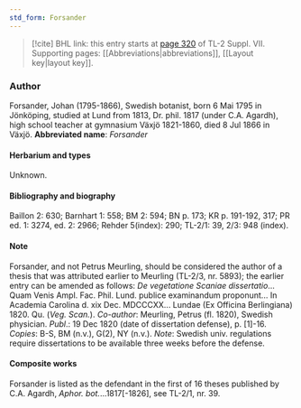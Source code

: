 ```yaml
---
std_form: Forsander
---
```


> [!cite] BHL link: this entry starts at [page 320](https://www.biodiversitylibrary.org/page/33259824) of TL-2 Suppl. VII.
> Supporting pages: [[Abbreviations|abbreviations]], [[Layout key|layout key]].

### Author

Forsander, Johan (1795-1866), Swedish botanist, born 6 Mai 1795 in Jönköping, studied at Lund from 1813, Dr. phil. 1817 (under C.A. Agardh), high school teacher at gymnasium Växjö 1821-1860, died 8 Jul 1866 in Växjö. 
**Abbreviated name**: *Forsander*

#### Herbarium and types

Unknown.

#### Bibliography and biography

Baillon 2: 630; Barnhart 1: 558; BM 2: 594; BN p. 173; KR p. 191-192, 317; PR ed. 1: 3274, ed. 2: 2966; Rehder 5(index): 290; TL-2/1: 39, 2/3: 948 (index).

#### Note

Forsander, and not Petrus Meurling, should be considered the author of a thesis that was attributed earlier to Meurling (TL-2/3, nr. 5893); the earlier entry can be amended as follows:
*De vegetatione Scaniae dissertatio*... Quam Venis Ampl. Fac. Phil. Lund. publice examinandum proponunt... In Academia Carolina d. xix Dec. MDCCCXX... Lundae (Ex Officina Berlingiana) 1820. Qu. (*Veg. Scan.*).
*Co-author*: Meurling, Petrus (fl. 1820), Swedish physician.
*Publ*.: 19 Dec 1820 (date of dissertation defense), p. \[1\]-16. *Copies*: B-S, BM (n.v.), G(2), NY (n.v.).
*Note*: Swedish univ. regulations require dissertations to be available three weeks before the defense.

#### Composite works

Forsander is listed as the defendant in the first of 16 theses published by C.A. Agardh, *Aphor. bot.*...1817\[-1826\], see TL-2/1, nr. 39.

